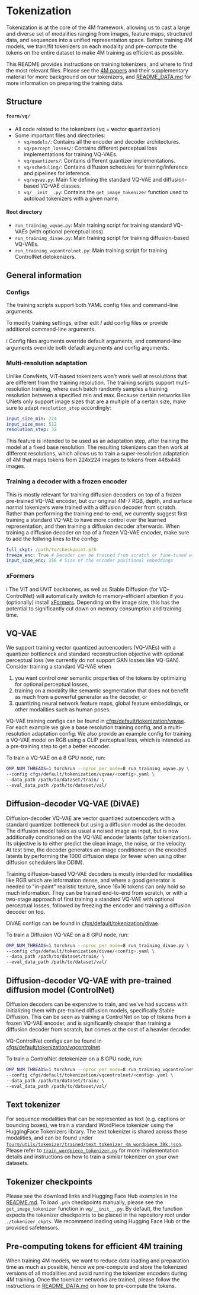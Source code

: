 # Tokenization
Tokenization is at the core of the 4M framework, allowing us to cast a large and diverse set of modalities ranging from images, feature maps, structured data, and sequences into a unified representation space. Before training 4M models, we train/fit tokenizers on each modality and pre-compute the tokens on the entire dataset to make 4M training as efficient as possible.

This README provides instructions on training tokenizers, and where to find the most relevant files. Please see the [4M papers](https://4m.epfl.ch/) and their supplementary material for more background on our tokenizers, and [README_DATA.md](README_DATA.md) for more information on preparing the training data.

## Structure

#### `fourm/vq/`
- All code related to the tokenizers (vq = **v**ector **q**uantization)
- Some important files and directories:
    - `vq/models/`: Contains all the encoder and decoder architectures.
    - `vq/percept_losses/`: Contains different perceptual loss implementations for training VQ-VAEs.
    - `vq/quantizers/`: Contains different quantizer implementations.
    - `vq/scheduling/`: Contains diffusion schedules for training/inference and pipelines for inference.
    - `vq/vqvae.py`: Main file defining the standard VQ-VAE and diffusion-based VQ-VAE classes.
    - `vq/__init__.py`: Contains the `get_image_tokenizer` function used to autoload tokenizers with a given name.


#### Root directory
- `run_training_vqvae.py`: Main training script for training standard VQ-VAEs (with optional perceptual loss).
- `run_training_divae.py`: Main training script for training diffusion-based VQ-VAEs.
- `run_training_vqcontrolnet.py`: Main training script for training ControlNet detokenizers.


## General information

### Configs
The training scripts support both YAML config files and command-line arguments.

To modify training settings, either edit / add config files or provide additional command-line arguments.

:information_source: Config files arguments override default arguments, and command-line arguments override both default arguments and config arguments.

### Multi-resolution adaptation
Unlike ConvNets, ViT-based tokenizers won't work well at resolutions that are different from the training resolution. The training scripts support multi-resolution training, where each batch randomly samples a training resolution between a specified min and max. Because certain networks like UNets only support image sizes that are a multiple of a certain size, make sure to adapt `resolution_step` accordingly:

```yaml
input_size_min: 224
input_size_max: 512
resolution_step: 32
```

This feature is intended to be used as an adaptation step, after training the model at a fixed base resolution. The resulting tokenizers can then work at different resolutions, which allows us to train a super-resolution adaptation of 4M that maps tokens from 224x224 images to tokens from 448x448 images.

### Training a decoder with a frozen encoder
This is mostly relevant for training diffusion decoders on top of a frozen pre-trained VQ-VAE encoder, but our original 4M-7 RGB, depth, and surface normal tokenizers were trained with a diffusion decoder from scratch. Rather than performing the training end-to-end, we currently suggest first training a standard VQ-VAE to have more control over the learned representation, and then training a diffusion decoder afterwards. When training a diffusion decoder on top of a frozen VQ-VAE encoder, make sure to add the follwing lines to the config:

```yaml
full_ckpt: /path/to/checkpoint.pth
freeze_enc: True # Decoder can be trained from scratch or fine-tuned without the encoder
input_size_enc: 256 # Size of the encoder positional embeddings
```

### xFormers

:information_source: The ViT and UViT backbones, as well as Stable Diffusion (for VQ-ControlNet) will automatically switch to memory-efficient attention if you (optionally) install [xFormers](https://github.com/facebookresearch/xformers). Depending on the image size, this has the potential to significantly cut down on memory consumption and training time.

## VQ-VAE

We support training vector quantized autoencoders (VQ-VAEs) with a quantizer bottleneck and standard reconstruction objective with optional perceptual loss (we currently do not support GAN losses like VQ-GAN). Consider training a standard VQ-VAE when
1) you want control over semantic properties of the tokens by optimizing for optional perceptual losses,
1) training on a modality like semantic segmentation that does not benefit as much from a powerful generator as the decoder, or
1) quantizing neural network feature maps, global feature embeddings, or other modalities such as human poses.

VQ-VAE training configs can be found in [cfgs/default/tokenization/vqvae](cfgs/default/tokenization/vqvae). For each example we give a base resolution training config, and a multi-resolution adaptation config. We also provide an example config for training a VQ-VAE model on RGB using a CLIP perceptual loss, which is intended as a pre-training step to get a better encoder.

To train a VQ-VAE on a 8 GPU node, run:
```bash
OMP_NUM_THREADS=1 torchrun --nproc_per_node=8 run_training_vqvae.py \
--config cfgs/default/tokenization/vqvae/<config>.yaml \
--data_path /path/to/dataset/train/ \
--eval_data_path /path/to/dataset/val/
```


## Diffusion-decoder VQ-VAE (DiVAE)

Diffusion-decoder VQ-VAE are vector quantized autoencoders with a standard quantizer bottleneck but using a diffusion model as the decoder. The diffusion model takes as usual a noised image as input, but is now additionally conditioned on the VQ-VAE encoder latents (after tokenization). Its objective is to either predict the clean image, the noise, or the velocity. At test time, the decoder generates an image conditioned on the encoded latents by performing the 1000 diffusion steps (or fewer when using other diffusion schedulers like DDIM).

Training diffusion-based VQ-VAE decoders is mostly intended for modalities like RGB which are information dense, and where a good generator is needed to "in-paint" realistic texture, since 16x16 tokens can only hold so much information. They can be trained end-to-end from scratch, or with a two-stage approach of first training a standard VQ-VAE with optional perceptual losses, followed by freezing the encoder and training a diffusion decoder on top.

DiVAE configs can be found in [cfgs/default/tokenization/divae](cfgs/default/tokenization/divae).

To train a Diffusion VQ-VAE on a 8 GPU node, run:
```bash
OMP_NUM_THREADS=1 torchrun --nproc_per_node=8 run_training_divae.py \
--config cfgs/default/tokenization/divae/<config>.yaml \
--data_path /path/to/dataset/train/ \
--eval_data_path /path/to/dataset/val/
```


## Diffusion-decoder VQ-VAE with pre-trained diffusion model (ControlNet)

Diffusion decoders can be expensive to train, and we've had success with initializing them with pre-trained diffusion models, specifically Stable Diffusion. This can be seen as training a ControlNet on top of tokens from a frozen VQ-VAE encoder, and is significantly cheaper than training a diffusion decoder from scratch, but comes at the cost of a heavier decoder.

VQ-ControlNet configs can be found in [cfgs/default/tokenization/vqcontrolnet](cfgs/default/tokenization/vqcontrolnet).

To train a ControlNet detokenizer on a 8 GPU node, run:
```bash
OMP_NUM_THREADS=1 torchrun --nproc_per_node=8 run_training_vqcontrolnet.py \
--config cfgs/default/tokenization/vqcontrolnet/<config>.yaml \
--data_path /path/to/dataset/train/ \
--eval_data_path /path/to/dataset/val/
```


## Text tokenizer

For sequence modalities that can be represented as text (e.g. captions or bounding boxes), we train a standard WordPiece tokenizer using the HuggingFace Tokenizers library. The text tokenizer is shared across these modalities, and can be found under [`fourm/utils/tokenizer/trained/text_tokenizer_4m_wordpiece_30k.json`](fourm/utils/tokenizer/trained/text_tokenizer_4m_wordpiece_30k.json). Please refer to [`train_wordpiece_tokenizer.py`](train_wordpiece_tokenizer.py) for more implementation details and instructions on how to train a similar tokenizer on your own datasets.


## Tokenizer checkpoints

Please see the download links and Hugging Face Hub examples in the [README.md](README.md). To load `.pth` checkpoints manually, please see the `get_image_tokenizer` function in `vq/__init__.py`. By default, the function expects the tokenizer checkpoints to be placed in the repository root under `./tokenizer_ckpts`. We recommend loading using Hugging Face Hub or the provided safetensors.


## Pre-computing tokens for efficient 4M training

When training 4M models, we want to reduce data loading and preparation time as much as possible, hence we pre-compute and store the tokenized versions of all modalities and avoid running the tokenizer encoders during 4M training. Once the tokenizer networks are trained, please follow the instructions in [README_DATA.md](README_DATA.md) on how to pre-compute the tokens.